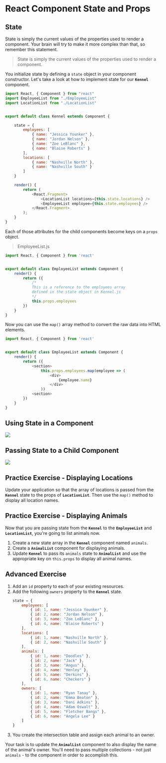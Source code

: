 # React Component State and Props

## State

State is simply the current values of the properties used to render a component. Your brain will try to make it more complex than that, so remember this statement.

> State is simply the current values of the properties used to render a component.

You initialize state by defining a `state` object in your component constructor. Let's take a look at how to implement state for our **`Kennel`** component.

```js
import React, { Component } from "react"
import EmployeeList from "./EmployeeList"
import LocationList from "./LocationList"


export default class Kennel extends Component {

    state = {
        employees: [
            { name: "Jessica Younker" },
            { name: "Jordan Nelson" },
            { name: "Zoe LeBlanc" },
            { name: "Blaise Roberts" }
        ],
        locations: [
            { name: "Nashville North" },
            { name: "Nashville South" }
        ]
    }

    render() {
        return (
            <React.Fragment>
                <LocationList locations={this.state.locations} />
                <EmployeeList employee={this.state.employees} />
            </React.Fragment>
        );
    }
}
```

Each of those attributes for the child components become keys on a `props` object.

> EmployeeList.js

```js
import React, { Component } from 'react'


export default class EmployeeList extends Component {
    render() {
        return ({
            /*
            This is a reference to the employees array
            defined in the state object in Kennel.js
            */
            this.props.employees
        })
    }
}
```

Now you can use the `map()` array method to convert the raw data into HTML elements.

```js
import React, { Component } from 'react'


export default class EmployeeList extends Component {
    render() {
        return ({
            <section>
                this.props.employees.map(employee => (
                    <div>
                        {employee.name}
                    </div>
                ))
            <section>
        })
    }
}
```

## Using State in a Component

![](./images/state.png)

## Passing State to a Child Component

![](./images/statetoprops.png)


## Practice Exercise - Displaying Locations

Update your application so that the array of locations is passed from the **`Kennel`** state to the props of **`LocationList`**. Then use the `map()` method to display all location names.

## Practice Exercise - Displaying Animals

Now that you are passing state from the **`Kennel`** to the **`EmployeeList`** and **`LocationList`**, you're going to list animals now.

1. Create a new state array in the **`Kennel`** component named `animals`.
2. Create a **`AnimalList`** component for displaying animals.
3. Update **`Kennel`** to pass its `animals` state to **`AnimalList`** and use the appropriate key on `this.props` to display all animal names.

## Advanced Exercise

1. Add an `id` property to each of your existing resources.
1. Add the following `owners` property to the **`Kennel`** state.
    ```js
    state = {
        employees: [
            { id: 1, name: "Jessica Younker" },
            { id: 2, name: "Jordan Nelson" },
            { id: 3, name: "Zoe LeBlanc" },
            { id: 4, name: "Blaise Roberts" }
        ],
        locations: [
            { id: 1, name: "Nashville North" },
            { id: 2, name: "Nashville South" }
        ],
        animals: [
            { id: 1, name: "Doodles" },
            { id: 2, name: "Jack" },
            { id: 3, name: "Angus" },
            { id: 4, name: "Henley" },
            { id: 5, name: "Derkins" },
            { id: 6, name: "Checkers" }
        ],
        owners: [
            { id: 1, name: "Ryan Tanay" },
            { id: 2, name: "Emma Beaton" },
            { id: 3, name: "Dani Adkins" },
            { id: 4, name: "Adam Oswalt" },
            { id: 5, name: "Fletcher Bangs" },
            { id: 6, name: "Angela Lee" }
        ]
    }
    ```
1. You create the intersection table and assign each animal to an owner.

Your task is to update the **`AnimalList`** component to also display the name of the animal's owner. You'll need to pass multiple collections - not just `animals` - to the component in order to accomplish this.

